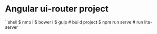 # Angular ui-router project
``shell
$ nmp i
$ bower i
$ gulp              # build project
$ npm run serve     # run lite-server
```